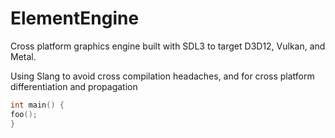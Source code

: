 # ElementEngine

Cross platform graphics engine built with SDL3 to target D3D12, Vulkan, and Metal.

Using Slang to avoid cross compilation headaches, and for cross platform differentiation and propagation

```C++
int main() {
foo();
}
```
